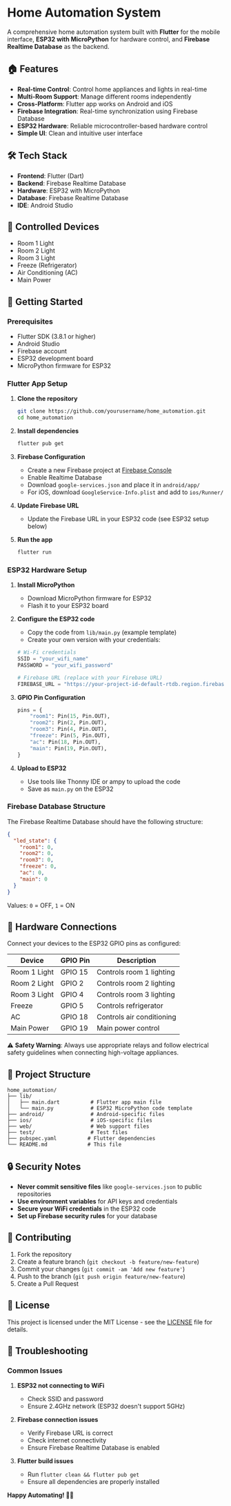 # Home Automation System

A comprehensive home automation system built with **Flutter** for the mobile interface, **ESP32 with MicroPython** for hardware control, and **Firebase Realtime Database** as the backend.

## 🏠 Features

- **Real-time Control**: Control home appliances and lights in real-time
- **Multi-Room Support**: Manage different rooms independently
- **Cross-Platform**: Flutter app works on Android and iOS
- **Firebase Integration**: Real-time synchronization using Firebase Database
- **ESP32 Hardware**: Reliable microcontroller-based hardware control
- **Simple UI**: Clean and intuitive user interface

## 🛠️ Tech Stack

- **Frontend**: Flutter (Dart)
- **Backend**: Firebase Realtime Database
- **Hardware**: ESP32 with MicroPython
- **Database**: Firebase Realtime Database
- **IDE**: Android Studio

## 📱 Controlled Devices

- Room 1 Light
- Room 2 Light  
- Room 3 Light
- Freeze (Refrigerator)
- Air Conditioning (AC)
- Main Power

## 🚀 Getting Started

### Prerequisites

- Flutter SDK (3.8.1 or higher)
- Android Studio
- Firebase account
- ESP32 development board
- MicroPython firmware for ESP32

### Flutter App Setup

1. **Clone the repository**
   ```bash
   git clone https://github.com/yourusername/home_automation.git
   cd home_automation
   ```

2. **Install dependencies**
   ```bash
   flutter pub get
   ```

3. **Firebase Configuration**
   - Create a new Firebase project at [Firebase Console](https://console.firebase.google.com/)
   - Enable Realtime Database
   - Download `google-services.json` and place it in `android/app/`
   - For iOS, download `GoogleService-Info.plist` and add to `ios/Runner/`

4. **Update Firebase URL**
   - Update the Firebase URL in your ESP32 code (see ESP32 setup below)

5. **Run the app**
   ```bash
   flutter run
   ```

### ESP32 Hardware Setup

1. **Install MicroPython**
   - Download MicroPython firmware for ESP32
   - Flash it to your ESP32 board

2. **Configure the ESP32 code**
   - Copy the code from `lib/main.py` (example template)
   - Create your own version with your credentials:
   
   ```python
   # Wi-Fi credentials  
   SSID = "your_wifi_name"
   PASSWORD = "your_wifi_password"
   
   # Firebase URL (replace with your Firebase URL)
   FIREBASE_URL = "https://your-project-id-default-rtdb.region.firebasedatabase.app/led_state.json"
   ```

3. **GPIO Pin Configuration**
   ```python
   pins = {
       "room1": Pin(15, Pin.OUT),
       "room2": Pin(2, Pin.OUT), 
       "room3": Pin(4, Pin.OUT),
       "freeze": Pin(5, Pin.OUT),
       "ac": Pin(18, Pin.OUT),
       "main": Pin(19, Pin.OUT),
   }
   ```

4. **Upload to ESP32**
   - Use tools like Thonny IDE or ampy to upload the code
   - Save as `main.py` on the ESP32

### Firebase Database Structure

The Firebase Realtime Database should have the following structure:

```json
{
  "led_state": {
    "room1": 0,
    "room2": 0,
    "room3": 0,
    "freeze": 0,
    "ac": 0,
    "main": 0
  }
}
```

Values: `0` = OFF, `1` = ON

## 🔧 Hardware Connections

Connect your devices to the ESP32 GPIO pins as configured:

| Device | GPIO Pin | Description |
|--------|----------|-------------|
| Room 1 Light | GPIO 15 | Controls room 1 lighting |
| Room 2 Light | GPIO 2 | Controls room 2 lighting |
| Room 3 Light | GPIO 4 | Controls room 3 lighting |
| Freeze | GPIO 5 | Controls refrigerator |
| AC | GPIO 18 | Controls air conditioning |
| Main Power | GPIO 19 | Main power control |

⚠️ **Safety Warning**: Always use appropriate relays and follow electrical safety guidelines when connecting high-voltage appliances.

## 📁 Project Structure

```
home_automation/
├── lib/
│   ├── main.dart          # Flutter app main file
│   └── main.py            # ESP32 MicroPython code template
├── android/               # Android-specific files
├── ios/                   # iOS-specific files  
├── web/                   # Web support files
├── test/                  # Test files
├── pubspec.yaml          # Flutter dependencies
└── README.md             # This file
```

## 🔒 Security Notes

- **Never commit sensitive files** like `google-services.json` to public repositories
- **Use environment variables** for API keys and credentials
- **Secure your WiFi credentials** in the ESP32 code
- **Set up Firebase security rules** for your database

## 🤝 Contributing

1. Fork the repository
2. Create a feature branch (`git checkout -b feature/new-feature`)
3. Commit your changes (`git commit -am 'Add new feature'`)
4. Push to the branch (`git push origin feature/new-feature`)
5. Create a Pull Request

## 📄 License

This project is licensed under the MIT License - see the [LICENSE](LICENSE) file for details.

## 🐛 Troubleshooting

### Common Issues

1. **ESP32 not connecting to WiFi**
   - Check SSID and password
   - Ensure 2.4GHz network (ESP32 doesn't support 5GHz)

2. **Firebase connection issues**
   - Verify Firebase URL is correct
   - Check internet connectivity
   - Ensure Firebase Realtime Database is enabled

3. **Flutter build issues**
   - Run `flutter clean && flutter pub get`
   - Ensure all dependencies are properly installed

**Happy Automating! 🏡✨**
